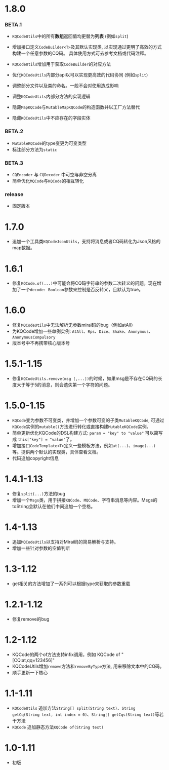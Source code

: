 # 1.8.0
### BETA.1
- `KQCodeUtils`中的所有**数组**返回值均更替为**列表** (例如`split`)

- 增加接口定义`CodeBuilder<T>`及其默认实现类, 以实现通过更明了高效的方式构建一个任意参数的CQ码。
具体使用方式可去参考文档或代码注释。
- `KQCodeUtils`增加用于获取`CodeBuilder`的对应方法

- 优化`KQCodeUtils`内部分api以可以实现更高效的代码协同 (例如`split`)
- 调整部分文件以及类的命名。一般不会对使用造成影响
- 调整`KQCodeUtils`内部分方法的实现逻辑

- 隐藏`MapKQCode`与`MutableMapKQCode`的构造函数并以工厂方法替代
- 隐藏`KQCodeUtils`中不应存在的字段实体

### BETA.2
- `MutableKQCode`的type变更为可变类型
- 标注部分方法为`static`

### BETA.3
- `CQEncoder` 与 `CQDecoder` 中可空与非空分离
- 简单优化`MQCode`与`KQCode`的相互转化

### release
- 固定版本


# 1.7.0
- 追加一个工具类`KQCodeJsonUtils`，支持将消息或者CQ码转化为Json风格的map数据。


# 1.6.1
- 修复`KQCode.of(...)`中可能会将CQ码字符串的参数二次转义的问题。现在增加了一个`decode: Boolean`参数来控制是否反转义，且默认为true。

# 1.6.0
- 修复`MQCodeUtils`中无法解析无参数mirai码的bug（例如atAll）
- 为KQCode增加一些单例实例: `AtAll`、`Rps`、`Dice`、`Shake`、`Anonymous`、`AnonymousCompulsory`
- 版本号中不再携带核心版本号



# 1.5.1-1.15
- 修复`KQCodeUtils.remove(msg [,...])`的时候，如果msg是不存在CQ码的长度大于等于5的消息，则会遗失第一个字符的问题。


# 1.5.0-1.15
- `KQCode`变为参数不可变类，并增加一个参数可变的子类`MutableKQCode`, 可通过`KQCode`实例的`mutable()`方法进行转化或直接构建`MutableKQCode`实例。
- 简单更新优化KQCode的DSL构建方式:
`param = "key" to "value"` 可以简写成 `this["key"] = "value"`了。
- 增加接口`CodeTemplate<T>`定义一些模板方法，例如`at(...)`、`image(...)`等。提供两个默认的实现类，具体查看文档。
- 代码追加copyright信息

# 1.4.1-1.13
- 修复`split(...)`方法的bug
- 增加一个`Msgs`类，用于拼接`KQCode`、`MQCode`、字符串消息等内容。Msgs的toString会默认在他们中间追加一个空格。



# 1.4-1.13
- 追加`MQCodeUtils`以支持对Mirai码的简易解析与支持。
- 增加一些针对参数的空值判断

# 1.3-1.12
- get相关的方法增加了一系列可以根据type来获取的参数重载

# 1.2.1-1.12
- 修复remove的bug

# 1.2-1.12
- KQCode的两个of方法支持infix调用，例如 KQCode of "\[CQ:at,qq=123456]"
- KQCodeUtils增加`remove`方法和`removeByType`方法, 用来移除文本中的CQ码。
- 顺手更新一下核心


# 1.1-1.11
- `KQCodeUtils` 追加方法`String[] split(String text)`、`String getCq(String text, int index = 0)`、`String[] getCqs(String text)`等若干方法
- `KQCode` 追加静态方法`KQCode of(String text)`
# 1.0-1.11
- 初版